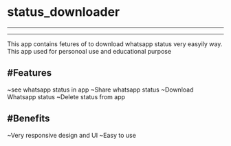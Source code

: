 # status_downloader
---------------------
---------------------
This app contains fetures of to download whatsapp status very easyily way. This app used for personoal use and educational purpose

#Features
---------------------
~see whatsapp status in app
~Share whatsapp status
~Download Whatsapp status
~Delete status from app

#Benefits
---------------------
~Very responsive design and UI
~Easy to use
